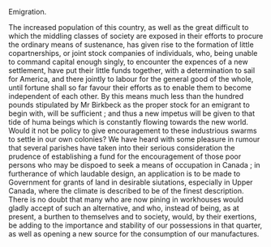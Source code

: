   Emigration.  The increased population of this country, as well as the great difficult to which the middling classes of society are exposed in their efforts to procure the ordinary means of sustenance, has given rise to the formation of little copartnerships, or joint stock companies of individuals, who, being unable to command capital enough singly, to encounter the expences of a new settlement, have put their little funds together, with a determination to sail for America, and there jointly to labour for the general good of the whole, until fortune shall so far favour their efforts as to enable them to become independent of each other. By this means much less than the hundred pounds stipulated by Mr Birkbeck as the proper stock for an emigrant to begin with, will be sufficient ; and thus a new impetus will be given to that tide of huma beings which is constantly flowing towards the new world. Would it not be policy to give encouragement to these industrious swarms to settle in our own colonies? We have heard with some pleasure in rumour that several parishes have taken into their serious consideration the prudence of establishing a fund for the encouragement of those poor persons who may be dispoed to seek a means of occupation in Canada ; in furtherance of which laudable design, an application is to be made to Government for grants of land in desirable siutations, especially in Upper Canada, where the climate is described to be of the finest description. There is no doubt that many who are now pining in workhouses would gladly accept of such an alternative, and who, instead of being, as at present, a burthen to themselves and to society, would, by their exertions, be adding to the importance and stability of our possessions in that quarter, as well as opening a new source for the consumption of our manufactures.